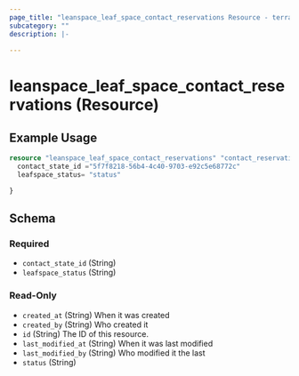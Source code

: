 ```yaml
---
page_title: "leanspace_leaf_space_contact_reservations Resource - terraform-provider-leanspace"
subcategory: ""
description: |-
  
---
```


# leanspace_leaf_space_contact_reservations (Resource)



## Example Usage

```terraform
resource "leanspace_leaf_space_contact_reservations" "contact_reservation" {
  contact_state_id ="5f7f8218-56b4-4c40-9703-e92c5e68772c"
  leafspace_status= "status"

}
```

<!-- schema generated by tfplugindocs -->
## Schema

### Required

- `contact_state_id` (String)
- `leafspace_status` (String)

### Read-Only

- `created_at` (String) When it was created
- `created_by` (String) Who created it
- `id` (String) The ID of this resource.
- `last_modified_at` (String) When it was last modified
- `last_modified_by` (String) Who modified it the last
- `status` (String)

